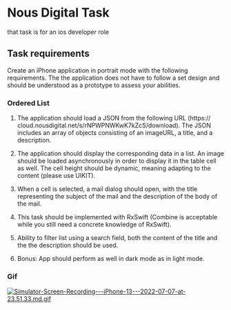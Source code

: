 # Nous Digital Task

that task is for an ios developer role 

## Task requirements 

Create an iPhone application in portrait mode with the following requirements. The
the application does not have to follow a set design and should be understood as a
prototype to assess your abilities.


### Ordered List

1. The application should load a JSON from the following URL (https://
cloud.nousdigital.net/s/rNPWPNWKwK7kZcS/download). The JSON includes an
array of objects consisting of an imageURL, a title, and a description.

2. The application should display the corresponding data in a list. An image should be
loaded asynchronously in order to display it in the table cell as well. The cell height
should be dynamic, meaning adapting to the content (please use UIKIT).

3. When a cell is selected, a mail dialog should open, with the title representing
the subject of the mail and the description of the body of the mail.
4. This task should be implemented with RxSwift (Combine is acceptable while you
still need a concrete knowledge of RxSwift).

5. Ability to filter list using a search field, both the content of the title and the
the description should be used.

6. Bonus: App should perform as well in dark mode as in light mode.




### Gif

[![Simulator-Screen-Recording---iPhone-13---2022-07-07-at-23.51.33.md.gif](https://s8.gifyu.com/images/Simulator-Screen-Recording---iPhone-13---2022-07-07-at-23.51.33.md.gif)](https://gifyu.com/image/SKWaV)


